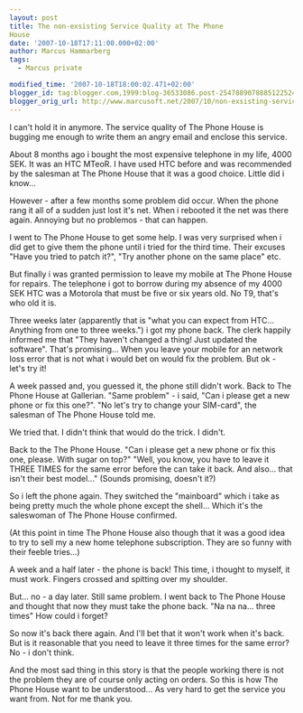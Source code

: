 ```yaml
---
layout: post
title: The non-exsisting Service Quality at The Phone
House
date: '2007-10-18T17:11:00.000+02:00'
author: Marcus Hammarberg
tags:
  - Marcus private

modified_time: '2007-10-18T18:00:02.471+02:00'
blogger_id: tag:blogger.com,1999:blog-36533086.post-2547889078885122524
blogger_orig_url: http://www.marcusoft.net/2007/10/non-exsisting-service-quality-at-phone.html
---
```


I can't hold it in anymore. The service quality of The Phone House
is bugging me enough to write them an angry email and enclose this
service.

About 8 months ago i bought the most expensive telephone in my life,
4000 SEK. It was an HTC MTeoR. I have used HTC before and was
recommended by the salesman at The Phone House that it was a good
choice. Little did i know...

However - after a few months some problem did occur. When the phone rang
it all of a sudden just lost it's net. When i rebooted it the net was
there again. Annoying but no problemos - that can happen.

I went to The Phone House to get some help. I was very surprised when i
did get to give them the phone until i tried for the third time. Their
excuses "Have you tried to patch it?", "Try another phone on the same
place" etc.

But finally i was granted permission to leave my mobile at The Phone
House for repairs. The telephone i got to borrow during my absence of my
4000 SEK HTC was a Motorola that must be five or six years old. No T9,
that's who old it is.

Three weeks later (apparently that is "what you can expect from HTC...
Anything from one to three weeks.") i got my phone back. The clerk
happily informed me that "They haven't changed a thing! Just updated the
software". That's promising... When you leave your mobile for an network
loss error that is not what i would bet on would fix the problem. But
ok - let's try it!

A week passed and, you guessed it, the phone still didn't work. Back to
The Phone House at Gallerian. "Same problem" - i said, "Can i please get
a new phone or fix this one?". "No let's try to change your SIM-card",
the salesman of The Phone House told me.

We tried that. I didn't think that would do the trick. I didn't.

Back to the The Phone House. "Can i please get a new phone or fix this
one, please. With sugar on top?"
"Well, you know, you have to leave it THREE TIMES for the same error
before the can take it back. And also... that isn't their best model..."
(Sounds promising, doesn't it?)

So i left the phone again. They switched the "mainboard" which i take as
being pretty much the whole phone except the shell... Which it's the
saleswoman of The Phone House confirmed.

(At this point in time The Phone House also though that it was a good
idea to try to sell my a new home telephone subscription. They are so
funny with their feeble tries...)

A week and a half later - the phone is back! This time, i thought to
myself, it must work. Fingers crossed and spitting over my shoulder.

But... no - a day later. Still same problem. I went back to The Phone
House and thought that now they must take the phone back. "Na na na...
three times" How could i forget?

So now it's back there again. And I'll bet that it won't work when it's
back. But is it reasonable that you need to leave it three times for the
same error? No - i don't think.

And the most sad thing in this story is that the people working there is
not the problem they are of course only acting on orders. So this is how
The Phone House want to be understood... As very hard to get the service
you want from. Not for me thank you.
